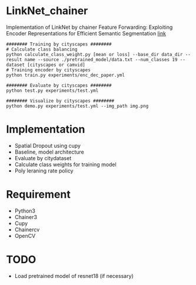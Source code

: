# LinkNet_chainer
Implementation of LinkNet by chainer
Feature Forwarding: Exploiting Encoder Representations for Efficient Semantic Segmentation [link](https://codeac29.github.io/projects/linknet/index.html)
```
######## Training by cityscapes ########
# Calculate class balancing
python calculate_class_weight.py [mean or loss] --base_dir data_dir --result name --source ./pretrained_model/data.txt --num_classes 19 --dataset [cityscapes or camvid]
# Training encoder by cityscapes
python train.py experiments/enc_dec_paper.yml

######## Evaluate by cityscapes ########
python test.py experiments/test.yml

######## Visualize by cityscapes ########
python demo.py experiments/test.yml --img_path img.png
```

# Implementation
- Spatial Dropout using cupy
- Baseline, model architecture
- Evaluate by citydataset
- Calculate class weights for training model
- Poly leraning rate policy

# Requirement
- Python3
- Chainer3
- Cupy
- Chainercv
- OpenCV

# TODO
- Load pretrained model of resnet18 (if necessary)
